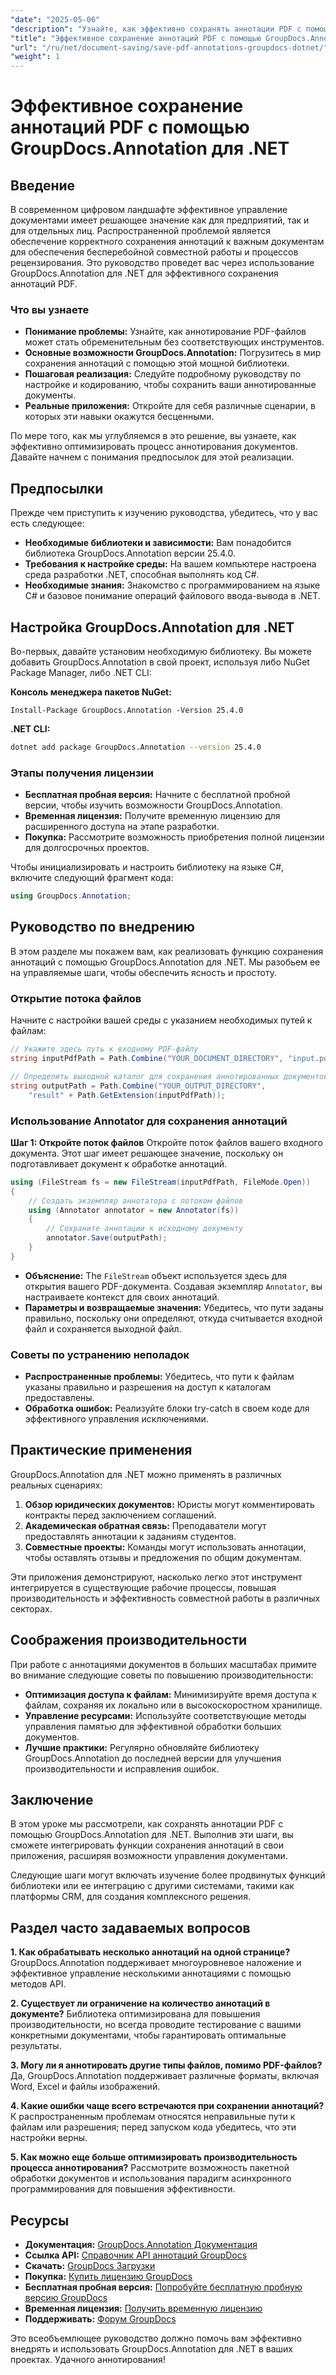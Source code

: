 ```yaml
---
"date": "2025-05-06"
"description": "Узнайте, как эффективно сохранять аннотации PDF с помощью GroupDocs.Annotation для .NET. Оптимизируйте процесс управления документами с помощью нашего подробного руководства."
"title": "Эффективное сохранение аннотаций PDF с помощью GroupDocs.Annotation для .NET"
"url": "/ru/net/document-saving/save-pdf-annotations-groupdocs-dotnet/"
"weight": 1
---
```


# Эффективное сохранение аннотаций PDF с помощью GroupDocs.Annotation для .NET

## Введение

В современном цифровом ландшафте эффективное управление документами имеет решающее значение как для предприятий, так и для отдельных лиц. Распространенной проблемой является обеспечение корректного сохранения аннотаций к важным документам для обеспечения бесперебойной совместной работы и процессов рецензирования. Это руководство проведет вас через использование GroupDocs.Annotation для .NET для эффективного сохранения аннотаций PDF.

### Что вы узнаете
- **Понимание проблемы:** Узнайте, как аннотирование PDF-файлов может стать обременительным без соответствующих инструментов.
- **Основные возможности GroupDocs.Annotation:** Погрузитесь в мир сохранения аннотаций с помощью этой мощной библиотеки.
- **Пошаговая реализация:** Следуйте подробному руководству по настройке и кодированию, чтобы сохранить ваши аннотированные документы.
- **Реальные приложения:** Откройте для себя различные сценарии, в которых эти навыки окажутся бесценными.

По мере того, как мы углубляемся в это решение, вы узнаете, как эффективно оптимизировать процесс аннотирования документов. Давайте начнем с понимания предпосылок для этой реализации.

## Предпосылки

Прежде чем приступить к изучению руководства, убедитесь, что у вас есть следующее:
- **Необходимые библиотеки и зависимости:** Вам понадобится библиотека GroupDocs.Annotation версии 25.4.0.
- **Требования к настройке среды:** На вашем компьютере настроена среда разработки .NET, способная выполнять код C#.
- **Необходимые знания:** Знакомство с программированием на языке C# и базовое понимание операций файлового ввода-вывода в .NET.

## Настройка GroupDocs.Annotation для .NET

Во-первых, давайте установим необходимую библиотеку. Вы можете добавить GroupDocs.Annotation в свой проект, используя либо NuGet Package Manager, либо .NET CLI:

**Консоль менеджера пакетов NuGet:**
```shell
Install-Package GroupDocs.Annotation -Version 25.4.0
```

**.NET CLI:**
```bash
dotnet add package GroupDocs.Annotation --version 25.4.0
```

### Этапы получения лицензии
- **Бесплатная пробная версия:** Начните с бесплатной пробной версии, чтобы изучить возможности GroupDocs.Annotation.
- **Временная лицензия:** Получите временную лицензию для расширенного доступа на этапе разработки.
- **Покупка:** Рассмотрите возможность приобретения полной лицензии для долгосрочных проектов.

Чтобы инициализировать и настроить библиотеку на языке C#, включите следующий фрагмент кода:
```csharp
using GroupDocs.Annotation;
```

## Руководство по внедрению
В этом разделе мы покажем вам, как реализовать функцию сохранения аннотаций с помощью GroupDocs.Annotation для .NET. Мы разобьем ее на управляемые шаги, чтобы обеспечить ясность и простоту.

### Открытие потока файлов
Начните с настройки вашей среды с указанием необходимых путей к файлам:
```csharp
// Укажите здесь путь к входному PDF-файлу
string inputPdfPath = Path.Combine("YOUR_DOCUMENT_DIRECTORY", "input.pdf");

// Определить выходной каталог для сохранения аннотированных документов
string outputPath = Path.Combine("YOUR_OUTPUT_DIRECTORY", 
    "result" + Path.GetExtension(inputPdfPath));
```

### Использование Annotator для сохранения аннотаций
**Шаг 1: Откройте поток файлов**
Откройте поток файлов вашего входного документа. Этот шаг имеет решающее значение, поскольку он подготавливает документ к обработке аннотаций.
```csharp
using (FileStream fs = new FileStream(inputPdfPath, FileMode.Open))
{
    // Создать экземпляр аннотатора с потоком файлов
    using (Annotator annotator = new Annotator(fs))
    {
        // Сохраните аннотации к исходному документу
        annotator.Save(outputPath);
    }
}
```
- **Объяснение:** The `FileStream` объект используется здесь для открытия вашего PDF-документа. Создавая экземпляр `Annotator`, вы настраиваете контекст для своих аннотаций.
- **Параметры и возвращаемые значения:** Убедитесь, что пути заданы правильно, поскольку они определяют, откуда считывается входной файл и сохраняется выходной файл.

### Советы по устранению неполадок
- **Распространенные проблемы:** Убедитесь, что пути к файлам указаны правильно и разрешения на доступ к каталогам предоставлены.
- **Обработка ошибок:** Реализуйте блоки try-catch в своем коде для эффективного управления исключениями.

## Практические применения
GroupDocs.Annotation для .NET можно применять в различных реальных сценариях:
1. **Обзор юридических документов:** Юристы могут комментировать контракты перед заключением соглашений.
2. **Академическая обратная связь:** Преподаватели могут предоставлять аннотации к заданиям студентов.
3. **Совместные проекты:** Команды могут использовать аннотации, чтобы оставлять отзывы и предложения по общим документам.

Эти приложения демонстрируют, насколько легко этот инструмент интегрируется в существующие рабочие процессы, повышая производительность и эффективность совместной работы в различных секторах.

## Соображения производительности
При работе с аннотациями документов в больших масштабах примите во внимание следующие советы по повышению производительности:
- **Оптимизация доступа к файлам:** Минимизируйте время доступа к файлам, сохраняя их локально или в высокоскоростном хранилище.
- **Управление ресурсами:** Используйте соответствующие методы управления памятью для эффективной обработки больших документов.
- **Лучшие практики:** Регулярно обновляйте библиотеку GroupDocs.Annotation до последней версии для улучшения производительности и исправления ошибок.

## Заключение
В этом уроке мы рассмотрели, как сохранять аннотации PDF с помощью GroupDocs.Annotation для .NET. Выполнив эти шаги, вы сможете интегрировать функции сохранения аннотаций в свои приложения, расширяя возможности управления документами.

Следующие шаги могут включать изучение более продвинутых функций библиотеки или ее интеграцию с другими системами, такими как платформы CRM, для создания комплексного решения.

## Раздел часто задаваемых вопросов
**1. Как обрабатывать несколько аннотаций на одной странице?**
GroupDocs.Annotation поддерживает многоуровневое наложение и эффективное управление несколькими аннотациями с помощью методов API.

**2. Существует ли ограничение на количество аннотаций в документе?**
Библиотека оптимизирована для повышения производительности, но всегда проводите тестирование с вашими конкретными документами, чтобы гарантировать оптимальные результаты.

**3. Могу ли я аннотировать другие типы файлов, помимо PDF-файлов?**
Да, GroupDocs.Annotation поддерживает различные форматы, включая Word, Excel и файлы изображений.

**4. Какие ошибки чаще всего встречаются при сохранении аннотаций?**
К распространенным проблемам относятся неправильные пути к файлам или разрешения; перед запуском кода убедитесь, что эти настройки верны.

**5. Как можно еще больше оптимизировать производительность процесса аннотирования?**
Рассмотрите возможность пакетной обработки документов и использования парадигм асинхронного программирования для повышения эффективности.

## Ресурсы
- **Документация:** [GroupDocs.Annotation Документация](https://docs.groupdocs.com/annotation/net/)
- **Ссылка API:** [Справочник API аннотаций GroupDocs](https://reference.groupdocs.com/annotation/net/)
- **Скачать:** [GroupDocs Загрузки](https://releases.groupdocs.com/annotation/net/)
- **Покупка:** [Купить лицензию GroupDocs](https://purchase.groupdocs.com/buy)
- **Бесплатная пробная версия:** [Попробуйте бесплатную пробную версию GroupDocs](https://releases.groupdocs.com/annotation/net/)
- **Временная лицензия:** [Получить временную лицензию](https://purchase.groupdocs.com/temporary-license/)
- **Поддерживать:** [Форум GroupDocs](https://forum.groupdocs.com/c/annotation/)

Это всеобъемлющее руководство должно помочь вам эффективно внедрять и использовать GroupDocs.Annotation для .NET в ваших проектах. Удачного аннотирования!